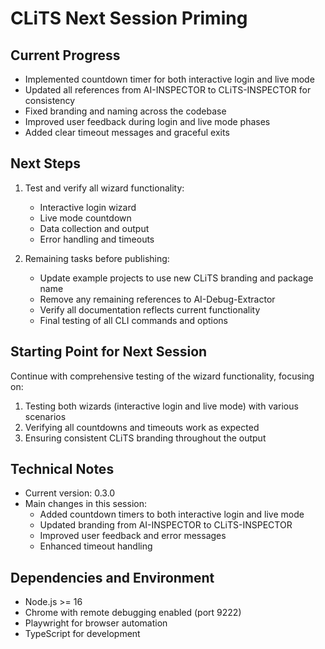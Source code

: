 # CLiTS Next Session Priming

## Current Progress
- Implemented countdown timer for both interactive login and live mode
- Updated all references from AI-INSPECTOR to CLiTS-INSPECTOR for consistency
- Fixed branding and naming across the codebase
- Improved user feedback during login and live mode phases
- Added clear timeout messages and graceful exits

## Next Steps
1. Test and verify all wizard functionality:
   - Interactive login wizard
   - Live mode countdown
   - Data collection and output
   - Error handling and timeouts

2. Remaining tasks before publishing:
   - Update example projects to use new CLiTS branding and package name
   - Remove any remaining references to AI-Debug-Extractor
   - Verify all documentation reflects current functionality
   - Final testing of all CLI commands and options

## Starting Point for Next Session
Continue with comprehensive testing of the wizard functionality, focusing on:
1. Testing both wizards (interactive login and live mode) with various scenarios
2. Verifying all countdowns and timeouts work as expected
3. Ensuring consistent CLiTS branding throughout the output

## Technical Notes
- Current version: 0.3.0
- Main changes in this session:
  - Added countdown timers to both interactive login and live mode
  - Updated branding from AI-INSPECTOR to CLiTS-INSPECTOR
  - Improved user feedback and error messages
  - Enhanced timeout handling

## Dependencies and Environment
- Node.js >= 16
- Chrome with remote debugging enabled (port 9222)
- Playwright for browser automation
- TypeScript for development 